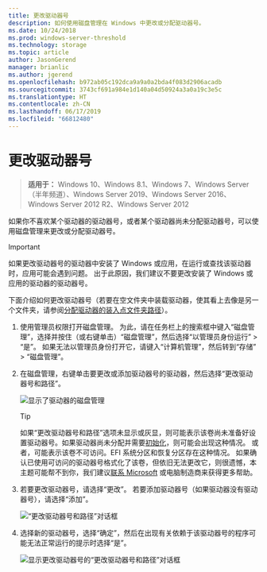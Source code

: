 ```yaml
---
title: 更改驱动器号
description: 如何使用磁盘管理在 Windows 中更改或分配驱动器号。
ms.date: 10/24/2018
ms.prod: windows-server-threshold
ms.technology: storage
ms.topic: article
author: JasonGerend
manager: brianlic
ms.author: jgerend
ms.openlocfilehash: b972ab05c192dca9a9a0a2bda4f083d2906acadb
ms.sourcegitcommit: 3743cf691a984e1d140a04d50924a3a0a19c3e5c
ms.translationtype: HT
ms.contentlocale: zh-CN
ms.lasthandoff: 06/17/2019
ms.locfileid: "66812480"
---
```

# <a name="change-a-drive-letter"></a>更改驱动器号

> **适用于：** Windows 10、Windows 8.1、Windows 7、Windows Server（半年频道）、Windows Server 2019、Windows Server 2016、Windows Server 2012 R2、Windows Server 2012

如果你不喜欢某个驱动器的驱动器号，或者某个驱动器尚未分配驱动器号，可以使用磁盘管理来更改或分配驱动器号。

> [!IMPORTANT]
> 如果更改驱动器号的驱动器中安装了 Windows 或应用，在运行或查找该驱动器时，应用可能会遇到问题。 出于此原因，我们建议不要更改安装了 Windows 或应用的驱动器的驱动器号。

下面介绍如何更改驱动器号（若要在空文件夹中装载驱动器，使其看上去像是另一个文件夹，请参阅[分配驱动器的装入点文件夹路径](assign-a-mount-point-folder-path-to-a-drive.md)）。

1. 使用管理员权限打开磁盘管理。 
    为此，请在任务栏上的搜索框中键入“磁盘管理”，选择并按住（或右键单击）“磁盘管理”，然后选择“以管理员身份运行” > “是”。     如果无法以管理员身份打开它，请键入“计算机管理”，然后转到“存储” > “磁盘管理”。   
1. 在磁盘管理，右键单击要更改或添加驱动器号的驱动器，然后选择“更改驱动器号和路径”。 

    ![显示了驱动器的磁盘管理](media/change-drive-letter.png)
    > [!TIP]
    > 如果“更改驱动器号和路径”选项未显示或灰显，则可能表示该卷尚未准备好设置驱动器号。如果驱动器尚未分配并需要[初始化](initialize-new-disks.md)，则可能会出现这种情况。  或者，可能表示该卷不可访问。EFI 系统分区和恢复分区存在这种情况。 如果确认已使用可访问的驱动器号格式化了该卷，但依旧无法更改它，则很遗憾，本主题可能帮不到你，我们建议[联系 Microsoft](https://support.microsoft.com/contactus/) 或电脑制造商来获得更多帮助。

1. 若要更改驱动器号，请选择“更改”。  若要添加驱动器号（如果驱动器没有驱动器号），请选择“添加”。 

    ![“更改驱动器号和路径”对话框](media/change-drive-letter2.png)
1. 选择新的驱动器号，选择“确定”，然后在出现有关依赖于该驱动器号的程序可能无法正常运行的提示时选择“是”。  

    ![显示更改驱动器号的“更改驱动器号和路径”对话框](media/change-drive-letter3.png)